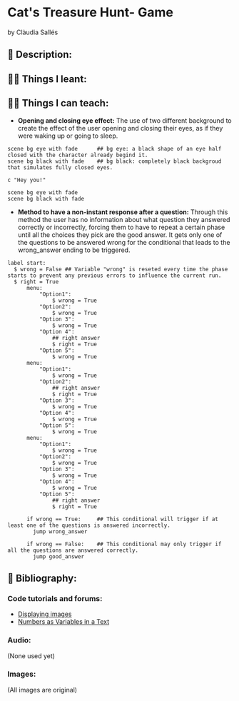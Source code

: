 # Cat's Treasure Hunt- Game
by Clàudia Sallés

## :pencil: Description:

## :woman_student: Things I leant:

## :woman_teacher: Things I can teach: 
- **Opening and closing eye effect:** The use of two different background to create the effect of the user opening and closing their eyes, as if they were waking up or going to sleep.
```
scene bg eye with fade      ## bg eye: a black shape of an eye half closed with the character already begind it.
scene bg black with fade    ## bg black: completely black backgroud that simulates fully closed eyes.

c "Hey you!"

scene bg eye with fade
scene bg black with fade
```

- **Method to have a non-instant response after a question:** Through this method the user has no information about what question they answered correctly or incorrectly, forcing them to have to repeat a certain phase until all the choices they pick are the good answer. It gets only one of the questions to be answered wrong for the conditional that leads to the wrong_answer ending to be triggered.
```
label start:
  $ wrong = False ## Variable "wrong" is reseted every time the phase starts to prevent any previous errors to influence the current run.
  $ right = True
      menu:
          "Option1":
              $ wrong = True
          "Option2":
              $ wrong = True
          "Option 3":
              $ wrong = True
          "Option 4":
              ## right answer
              $ right = True
          "Option 5":
              $ wrong = True
      menu:
          "Option1":
              $ wrong = True
          "Option2":
              ## right answer
              $ right = True
          "Option 3":
              $ wrong = True
          "Option 4":
              $ wrong = True
          "Option 5":
              $ wrong = True
      menu:
          "Option1":
              $ wrong = True
          "Option2":
              $ wrong = True
          "Option 3":
              $ wrong = True
          "Option 4":
              $ wrong = True
          "Option 5":
              ## right answer
              $ right = True

      if wrong == True:     ## This conditional will trigger if at least one of the questions is answered incorrectly. 
        jump wrong_answer

      if wrong == False:    ## This conditional may only trigger if all the questions are answered correctly.
        jump good_answer
```



## 	:notebook_with_decorative_cover: Bibliography:
### Code tutorials and forums:
- [Displaying images](https://www.renpy.org/doc/html/displaying_images.html)
- [Numbers as Variables in a Text](https://www.renpy.org/wiki/renpy/doc/reference/Text#Interpolation)

### Audio:
(None used yet)

### Images:
(All images are original)

